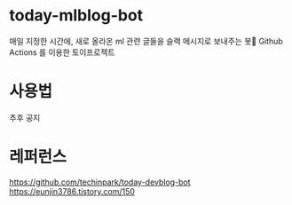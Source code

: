 # today-mlblog-bot
매일 지정한 시간에, 새로 올라온 ml 관련 글들을 슬랙 메시지로 보내주는 봇📨
Github Actions 를 이용한 토이프로젝트

# 사용법
추후 공지

# 레퍼런스
https://github.com/techinpark/today-devblog-bot
https://eunjin3786.tistory.com/150 
